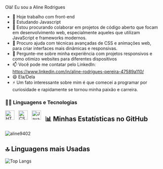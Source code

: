 Olá! Eu sou a Aline Rodrigues

- 🔭 Hoje trabalho com front-end
- 🌱 Estudando Javascript
- 👯 Estou procurando colaborar em projetos de código aberto que focam em desenvolvimento web, especialmente aqueles que utilizam JavaScript e frameworks modernos.
- 🤔 Procuro ajuda com técnicas avançadas de CSS e animações web, para criar interfaces mais dinâmicas e responsivas.
- 💬 Pergunte-me sobre minha experiência com projetos responsivos e como otimizo websites para diferentes dispositivos
- 📫 Você pode me contatar pelo LinkedIn: https://www.linkedin.com/in/aline-rodrigues-pereira-47589a110/
- 😄 Ela/Dela
- ⚡ Um fato interessante sobre mim é que comecei a programar por curiosidade e rapidamente se tornou minha paixão e carreira.

### 👩‍💻 Linguagens e Tecnologias

<img 
    align="left" 
    alt="HTML"
    title="HTML" 
    width="30px" 
    style="padding-right: 10px;" 
    src="https://cdn.jsdelivr.net/gh/devicons/devicon@latest/icons/html5/html5-original.svg" 
/>
<img 
    align="left" 
    alt="CSS" 
    title="CSS"
    width="30px" 
    style="padding-right: 10px;" 
    src="https://cdn.jsdelivr.net/gh/devicons/devicon@latest/icons/css3/css3-original.svg" 
/>
<img 
    align="left" 
    alt="JavaScript" 
    title="JavaScript"
    width="30px" 
    style="padding-right: 10px;" 
    src="https://cdn.jsdelivr.net/gh/devicons/devicon@latest/icons/javascript/javascript-original.svg" 
/>
## 📊 Minhas Estatísticas no GitHub

![aline9402](https://github-readme-stats.vercel.app/api?username=aline9402&show_icons=true&theme=radical)

## 🔝 Linguagens mais Usadas
![Top Langs](https://github-readme-stats.vercel.app/api/top-langs/?username=aline9402&layout=compact&theme=radical)
